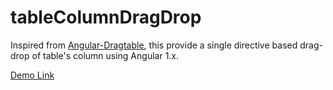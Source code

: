 # tableColumnDragDrop
Inspired from <a href="https://github.com/maliMirkec/angular-dragtable">Angular-Dragtable</a>, this provide a single directive based drag-drop of table's column using Angular 1.x. <br/>

<a href="https://embed.plnkr.co/dx1px08tpWwOEBJoQjTE/" target="_blank">Demo Link</a>
